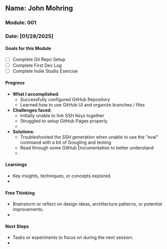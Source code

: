 <!-- Markdown Docs: https://docs.github.com/en/get-started/writing-on-github/getting-started-with-writing-and-formatting-on-github/basic-writing-and-formatting-syntax -->
## Name: John Mohring
### Module: 001

<!-- Repeat the below as needed-->
### Date: [01/28/2025]

#### Goals for this Module
- [ ] Complete Git Repo Setup
- [ ] Complete First Dev Log
- [ ] Complete Indie Studio Exercise 

#### Progress
- **What I accomplished**:
  - Successfully configured GitHub Repository
  - Learned how to use GitHub UI and organize branches / files
  <!--Your entry here or N/A if not applicable for this entry-->
- **Challenges faced**:
  - Initially unable to link SSH Keys together
  - Struggled to setup GitHub Pages properly
  -  <!--Your entry here or N/A if not applicable for this entry-->
- **Solutions**:
  - Troubleshooted the SSH generation when unable to use the "eval" command with a bit of Googling and testing
  - Read through some GitHub Documentation to better understand
  - <!--Your entry here or N/A if not applicable for this entry-->

#### Learnings
- Key insights, techniques, or concepts explored.
-  <!--Your entry here or N/A if not applicable for this entry-->

#### Free Thinking
- Brainstorm or reflect on design ideas, architecture patterns, or potential improvements.
-  <!--Your entry here or N/A if not applicable for this entry-->
<!--

- Example prompts:
  - "What if the player interactions were asynchronous instead of real-time?"
  - "How could ECS improve performance in this system?"
  - "Does my current design support scalability? How can it improve?"
  
-->

#### Next Steps
- Tasks or experiments to focus on during the next session.
-  <!--Your entry here or N/A if not applicable for this entry-->
